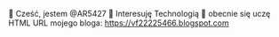 👋 Cześć, jestem @AR5427 
👀 Interesuję Technologią
🌱 obecnie się uczę HTML
 URL mojego bloga: https://vf22225466.blogspot.com
